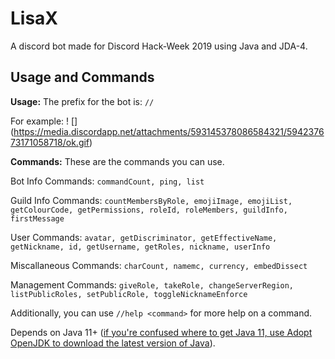 # LisaX

A discord bot made for Discord Hack-Week 2019 using Java and JDA-4. 

## Usage and Commands

**Usage:** The prefix for the bot is: `//`

For example: ! [] (https://media.discordapp.net/attachments/593145378086584321/594237673171058718/ok.gif)

**Commands:** These are the commands you can use.

Bot Info Commands:
`commandCount, ping, list`

Guild Info Commands:
`countMembersByRole, emojiImage, emojiList, getColourCode, getPermissions, roleId, roleMembers, guildInfo, firstMessage`

User Commands:
`avatar, getDiscriminator, getEffectiveName, getNickname, id, getUsername, getRoles, nickname, userInfo`

Miscallaneous Commands:
`charCount, namemc, currency, embedDissect`

Management Commands:
`giveRole, takeRole, changeServerRegion, listPublicRoles, setPublicRole, toggleNicknameEnforce`

Additionally, you can use `//help <command>` for more help on a command.

Depends on Java 11+ ([if you're confused where to get Java 11, use Adopt OpenJDK to download the latest version of Java](https://adoptopenjdk.net/)).
